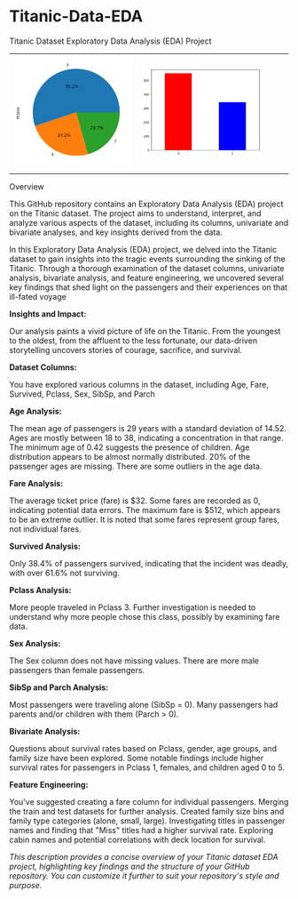 # Titanic-Data-EDA
Titanic Dataset Exploratory Data Analysis (EDA) Project





<table style="width: 100%;">
  <tr>
    <td style="width: 50%; text-align: center;"><img src="PClass.png" alt="Image 1" style="max-width: 100%;"></td>
    <td style="width: 50%; text-align: center;"><img src="Sex.png" alt="Image 2" style="max-width: 100%;"></td>
    <td style="width: 50%; text-align: center;"><img src="5.png" alt="Image 2" style="max-width: 100%;"></td>
    <td style="width: 50%; text-align: center;"><img src="Age.png" alt="Image 2" style="max-width: 100%;"></td>
    <td style="width: 50%; text-align: center;"><img src="StationEmbarked.png" alt="Image 2" style="max-width: 100%;"></td>
    
    
  </tr>
</table


# Overview

This GitHub repository contains an Exploratory Data Analysis (EDA) project on the Titanic dataset. The project aims to understand, interpret, and analyze various aspects of the dataset, including its columns, univariate and bivariate analyses, and key insights derived from the data.

In this Exploratory Data Analysis (EDA) project, we delved into the Titanic dataset to gain insights into the tragic events surrounding the sinking of the Titanic. Through a thorough examination of the dataset columns, univariate analysis, bivariate analysis, and feature engineering, we uncovered several key findings that shed light on the passengers and their experiences on that ill-fated voyage

**Insights and Impact:**

Our analysis paints a vivid picture of life on the Titanic. From the youngest to the oldest, from the affluent to the less fortunate, our data-driven storytelling uncovers stories of courage, sacrifice, and survival.

**Dataset Columns:**

You have explored various columns in the dataset, including Age, Fare, Survived, Pclass, Sex, SibSp, and Parch

**Age Analysis:**

The mean age of passengers is 29 years with a standard deviation of 14.52.
Ages are mostly between 18 to 38, indicating a concentration in that range.
The minimum age of 0.42 suggests the presence of children.
Age distribution appears to be almost normally distributed.
20% of the passenger ages are missing.
There are some outliers in the age data.

**Fare Analysis:**

The average ticket price (fare) is $32.
Some fares are recorded as 0, indicating potential data errors.
The maximum fare is $512, which appears to be an extreme outlier.
It is noted that some fares represent group fares, not individual fares.

**Survived Analysis:**

Only 38.4% of passengers survived, indicating that the incident was deadly, with over 61.6% not surviving.

**Pclass Analysis:**

More people traveled in Pclass 3.
Further investigation is needed to understand why more people chose this class, possibly by examining fare data.

**Sex Analysis:**

The Sex column does not have missing values.
There are more male passengers than female passengers.

**SibSp and Parch Analysis:**

Most passengers were traveling alone (SibSp = 0).
Many passengers had parents and/or children with them (Parch > 0).

**Bivariate Analysis:**

Questions about survival rates based on Pclass, gender, age groups, and family size have been explored.
Some notable findings include higher survival rates for passengers in Pclass 1, females, and children aged 0 to 5.

**Feature Engineering:**

You've suggested creating a fare column for individual passengers.
Merging the train and test datasets for further analysis.
Created family size bins and family type categories (alone, small, large).
Investigating titles in passenger names and finding that "Miss" titles had a higher survival rate.
Exploring cabin names and potential correlations with deck location for survival.


_This description provides a concise overview of your Titanic dataset EDA project, highlighting key findings and the structure of your GitHub repository. You can customize it further to suit your repository's style and purpose._

